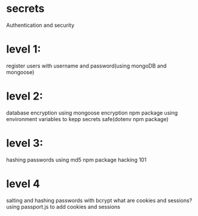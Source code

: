 # secrets
Authentication and security
# level 1:
register users with username and password(using mongoDB and mongoose)
# level 2:
database encryption using mongoose encryption npm package
using environment variables to kepp secrets safe(dotenv npm package)
# level 3:
hashing passwords using md5 npm package
hacking 101
# level 4
salting and hashing passwords with bcrypt
what are cookies and sessions?
using passport.js to add cookies and sessions
